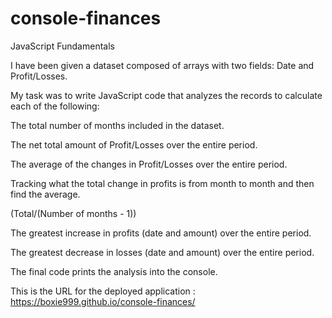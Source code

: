 # console-finances
JavaScript Fundamentals

I have been given a dataset composed of arrays with two fields: Date and Profit/Losses.

My task was to write JavaScript code that analyzes the records to calculate each of the following:

The total number of months included in the dataset.

The net total amount of Profit/Losses over the entire period.

The average of the changes in Profit/Losses over the entire period.

Tracking what the total change in profits is from month to month and then find the average.

(Total/(Number of months - 1))

The greatest increase in profits (date and amount) over the entire period.

The greatest decrease in losses (date and amount) over the entire period.

The final code prints the analysis into the console.

This is the URL for the deployed application : https://boxie999.github.io/console-finances/
